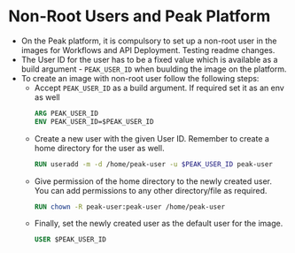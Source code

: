 # Non-Root Users and Peak Platform
- On the Peak platform, it is compulsory to set up a non-root user in the images for Workflows and API Deployment.
Testing readme changes.
- The User ID for the user has to be a fixed value which is available as a build argument - `PEAK_USER_ID` when buulding the image on the platform.
- To create an image with non-root user follow the following steps:
  - Accept `PEAK_USER_ID` as a build argument. If required set it as an env as well
    ```Dockerfile
    ARG PEAK_USER_ID
    ENV PEAK_USER_ID=$PEAK_USER_ID
    ```
  - Create a new user with the given User ID. Remember to create a home directory for the user as well.
    ```Dockerfile
    RUN useradd -m -d /home/peak-user -u $PEAK_USER_ID peak-user
    ```
  - Give permission of the home directory to the newly created user. You can add permissions to any other directory/file as required.
    ```Dockerfile
    RUN chown -R peak-user:peak-user /home/peak-user
    ```
  - Finally, set the newly created user as the default user for the image.
    ```Dockerfile
    USER $PEAK_USER_ID
    ```